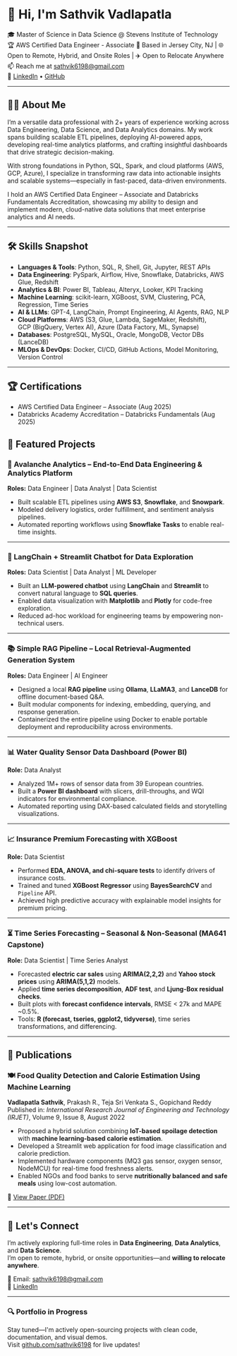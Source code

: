 # 👋 Hi, I'm Sathvik Vadlapatla

🎓 Master of Science in Data Science @ Stevens Institute of Technology  
🏆 AWS Certified Data Engineer - Associate
📍 Based in Jersey City, NJ | 🌐 Open to Remote, Hybrid, and Onsite Roles | ✈️ Open to Relocate Anywhere  
📫 Reach me at [sathvik6198@gmail.com](mailto:sathvik6198@gmail.com)  
🔗 [LinkedIn](https://www.linkedin.com/in/sathvikc/) • [GitHub](https://github.com/sathvik6198)


---

## 🧑‍💻 About Me

I’m a versatile data professional with 2+ years of experience working across Data Engineering, Data Science, and Data Analytics domains. My work spans building scalable ETL pipelines, deploying AI-powered apps, developing real-time analytics platforms, and crafting insightful dashboards that drive strategic decision-making.

With strong foundations in Python, SQL, Spark, and cloud platforms (AWS, GCP, Azure), I specialize in transforming raw data into actionable insights and scalable systems—especially in fast-paced, data-driven environments.

I hold an AWS Certified Data Engineer – Associate and Databricks Fundamentals Accreditation, showcasing my ability to design and implement modern, cloud-native data solutions that meet enterprise analytics and AI needs.

---

## 🛠️ Skills Snapshot

- **Languages & Tools**: Python, SQL, R, Shell, Git, Jupyter, REST APIs  
- **Data Engineering**: PySpark, Airflow, Hive, Snowflake, Databricks, AWS Glue, Redshift  
- **Analytics & BI**: Power BI, Tableau, Alteryx, Looker, KPI Tracking  
- **Machine Learning**: scikit-learn, XGBoost, SVM, Clustering, PCA, Regression, Time Series  
- **AI & LLMs**: GPT-4, LangChain, Prompt Engineering, AI Agents, RAG, NLP  
- **Cloud Platforms**: AWS (S3, Glue, Lambda, SageMaker, Redshift),  
  GCP (BigQuery, Vertex AI), Azure (Data Factory, ML, Synapse)  
- **Databases**: PostgreSQL, MySQL, Oracle, MongoDB, Vector DBs (LanceDB)  
- **MLOps & DevOps**: Docker, CI/CD, GitHub Actions, Model Monitoring, Version Control  
---
## 🏆 Certifications
- AWS Certified Data Engineer – Associate (Aug 2025)
- Databricks Academy Accreditation – Databricks Fundamentals (Aug 2025)

## 🚀 Featured Projects

### 🧊 Avalanche Analytics – End-to-End Data Engineering & Analytics Platform  
**Roles:** Data Engineer | Data Analyst | Data Scientist  
- Built scalable ETL pipelines using **AWS S3**, **Snowflake**, and **Snowpark**.  
- Modeled delivery logistics, order fulfillment, and sentiment analysis pipelines.  
- Automated reporting workflows using **Snowflake Tasks** to enable real-time insights.

---

### 🤖 LangChain + Streamlit Chatbot for Data Exploration  
**Roles:** Data Scientist | Data Analyst | ML Developer  
- Built an **LLM-powered chatbot** using **LangChain** and **Streamlit** to convert natural language to **SQL queries**.  
- Enabled data visualization with **Matplotlib** and **Plotly** for code-free exploration.  
- Reduced ad-hoc workload for engineering teams by empowering non-technical users.

---

### 📚 Simple RAG Pipeline – Local Retrieval-Augmented Generation System  
**Roles:** Data Engineer | AI Engineer  
- Designed a local **RAG pipeline** using **Ollama**, **LLaMA3**, and **LanceDB** for offline document-based Q&A.  
- Built modular components for indexing, embedding, querying, and response generation.  
- Containerized the entire pipeline using Docker to enable portable deployment and reproducibility across environments.

---

### 📊 Water Quality Sensor Data Dashboard (Power BI)  
**Role:** Data Analyst  
- Analyzed 1M+ rows of sensor data from 39 European countries.  
- Built a **Power BI dashboard** with slicers, drill-throughs, and WQI indicators for environmental compliance.  
- Automated reporting using DAX-based calculated fields and storytelling visualizations.

---

### 📈 Insurance Premium Forecasting with XGBoost  
**Role:** Data Scientist  
- Performed **EDA, ANOVA, and chi-square tests** to identify drivers of insurance costs.  
- Trained and tuned **XGBoost Regressor** using **BayesSearchCV** and `Pipeline` API.  
- Achieved high predictive accuracy with explainable model insights for premium pricing.

---

### ⏳ Time Series Forecasting – Seasonal & Non-Seasonal (MA641 Capstone)  
**Role:** Data Scientist | Time Series Analyst  
- Forecasted **electric car sales** using **ARIMA(2,2,2)** and **Yahoo stock prices** using **ARIMA(5,1,2)** models.  
- Applied **time series decomposition**, **ADF test**, and **Ljung-Box residual checks**.  
- Built plots with **forecast confidence intervals**, RMSE < 27k and MAPE ~0.5%.  
- Tools: **R (forecast, tseries, ggplot2, tidyverse)**, time series transformations, and differencing.
---

## 📄 Publications

### 🍽️ Food Quality Detection and Calorie Estimation Using Machine Learning  
**Vadlapatla Sathvik**, Prakash R., Teja Sri Venkata S., Gopichand Reddy  
Published in: *International Research Journal of Engineering and Technology (IRJET)*, Volume 9, Issue 8, August 2022  
- Proposed a hybrid solution combining **IoT-based spoilage detection** with **machine learning-based calorie estimation**.
- Developed a Streamlit web application for food image classification and calorie prediction.
- Implemented hardware components (MQ3 gas sensor, oxygen sensor, NodeMCU) for real-time food freshness alerts.
- Enabled NGOs and food banks to serve **nutritionally balanced and safe meals** using low-cost automation.

🔗 [View Paper (PDF)](https://www.irjet.net/archives/V9/i8/IRJET-V9I8204.pdf)


---

## 📌 Let's Connect

I’m actively exploring full-time roles in **Data Engineering**, **Data Analytics**, and **Data Science**.  
I’m open to remote, hybrid, or onsite opportunities—and **willing to relocate anywhere**.

📧 Email: [sathvik6198@gmail.com](mailto:sathvik6198@gmail.com)  
🔗 [LinkedIn](https://www.linkedin.com/in/sathvikc)  

---

### 🔍 Portfolio in Progress

Stay tuned—I'm actively open-sourcing projects with clean code, documentation, and visual demos.  
Visit [github.com/sathvik6198](https://github.com/sathvik6198) for live updates!
